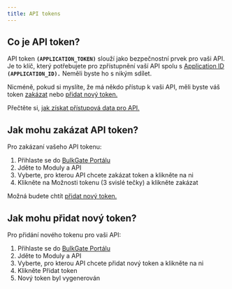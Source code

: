 ```yaml
---
title: API tokens
---
```


## Co je API token?
API token **`(APPLICATION_TOKEN)`** slouží jako bezpečnostní prvek pro vaši API. Je to klíč, který potřebujete pro zpřístupnění vaší API spolu s [Application ID](api-administration.md#co-je-application-id) **`(APPLICATION_ID).`** Neměli byste ho s nikým sdílet. 

Nicméně, pokud si myslíte, že má někdo přístup k vaši API, měli byste váš token [zakázat](#jak-mohu-zakázat-api-token) nebo [přidat nový token.](#jak-mohu-přidat-nový-token)

Přečtěte si, [jak získat přístupová data pro API.](api-administration.md#jak-získám-přístupová-data-do-api)

## Jak mohu zakázat API token?
Pro zakázaní vašeho API tokenu:
1.  Přihlaste se do [BulkGate Portálu](https://portal.bulkgate.com)
2.	Jděte to Moduly a API
3.	Vyberte, pro kterou API chcete zakázat token a klikněte na ni
4.	Klikněte na Možnosti tokenu (3 svislé tečky) a klikněte zakázat

Možná budete chtít [přidat nový token.](#jak-mohu-přidat-nový-token)

## Jak mohu přidat nový token?
Pro přidání nového tokenu pro vaši API:
1.  Přihlaste se do [BulkGate Portálu](https://portal.bulkgate.com)
2.	Jděte to Moduly a API
3.	Vyberte, pro kterou API chcete přidat nový token a klikněte na ni
4.	Klikněte Přidat token
5.	Nový token byl vygenerován

